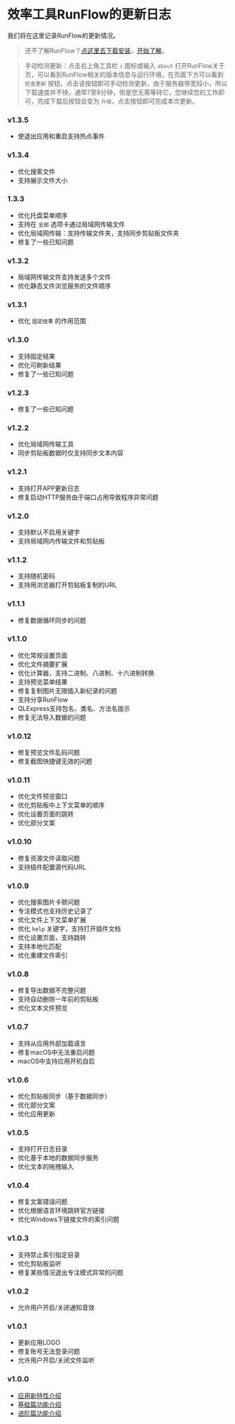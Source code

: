 # 效率工具RunFlow的更新日志

我们将在这里记录RunFlow的更新情况。

> 还不了解RunFlow？[点这里去下载安装](https://myrest.top/zh-cn/myflow/download)，[开始了解](runflow_basic_point.md)。

> 手动检测更新：点击右上角工具栏 `i` 图标或输入 `about` 打开RunFlow关于页，可以看到RunFlow相关的版本信息与运行环境，在页面下方可以看到 `检查更新` 按钮，点击该按钮即可手动检测更新，由于服务器带宽较小，所以下载速度并不快，通常7至8分钟，但是您无需等待它，您继续您的工作即可，完成下载后按钮会变为 `升级`，点击按钮即可完成本次更新。

### v1.3.5

- 使退出应用和重启支持热点事件

### v1.3.4

- 优化搜索文件
- 支持展示文件大小

### 1.3.3

- 优化托盘菜单顺序
- 支持在 `全部` 选项卡通过局域网传输文件
- 优化局域网传输：支持传输文件夹，支持同步剪贴板文件夹
- 修复了一些已知问题

### v1.3.2

- 局域网传输文件支持发送多个文件
- 优化静态文件浏览服务的文件顺序

### v1.3.1

- 优化 `固定结果` 的作用范围

### v1.3.0

- 支持固定结果
- 优化可刷新结果
- 修复了一些已知问题

### v1.2.3

- 修复了一些已知问题

### v1.2.2

- 优化局域网传输工具
- 同步剪贴板数据时仅支持同步文本内容

### v1.2.1

- 支持打开APP更新日志
- 修复启动HTTP服务由于端口占用导致程序异常问题

### v1.2.0

- 支持默认不启用关键字
- 支持局域网内传输文件和剪贴板

### v1.1.2

- 支持随机密码
- 支持用浏览器打开剪贴板复制的URL

### v1.1.1

- 修复数据循环同步的问题

### v1.1.0

- 优化常规设置页面
- 优化文件摘要扩展
- 优化计算器，支持二进制、八进制、十六进制转换
- 支持预览菜单结果
- 修复复制图片无限插入新纪录的问题
- 支持分享RunFlow
- QLExpress支持包名、类名、方法名提示
- 修复无法导入数据的问题

### v1.0.12

- 修复预览文件乱码问题
- 修复截图快捷键无效的问题

### v1.0.11

- 优化文件预览窗口
- 优化剪贴板中上下文菜单的顺序
- 优化设置页面的跳转
- 优化部分文案

### v1.0.10

- 修复资源文件读取问题
- 支持插件配置源代码URL

### v1.0.9

- 优化搜索图片卡顿问题
- 专注模式也支持历史记录了
- 优化文件上下文菜单扩展
- 优化 `help` 关键字，支持打开插件文档
- 优化设置页面，支持跳转
- 支持本地化匹配
- 优化重建文件索引

### v1.0.8

- 修复导出数据不完整问题
- 支持自动删除一年前的剪贴板
- 优化文本文件预览

### v1.0.7

- 支持从应用外部加载语言
- 修复macOS中无法重启问题
- macOS中支持应用开机自启

### v1.0.6

- 优化剪贴板同步（基于数据同步）
- 优化部分文案
- 优化应用更新

### v1.0.5

- 支持打开日志目录
- 优化基于本地的数据同步服务
- 优化文本的拖拽输入

### v1.0.4

- 修复文案错误问题
- 优化根据语言环境跳转官方链接
- 优化Windows下链接文件的索引问题

### v1.0.3

- 支持禁止索引指定目录
- 优化剪贴板监听
- 修复某些情况退出专注模式异常的问题

### v1.0.2

- 允许用户开启/关闭通知音效

### v1.0.1

- 更新应用LOGO
- 修复账号无法登录问题
- 允许用户开启/关闭文件监听

### v1.0.0

- [应用新特性介绍](runflow_first_release.md)
- [基础篇功能介绍](runflow_basic_point.md)
- [进阶篇功能介绍](runflow_advanced_point.md)
